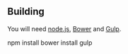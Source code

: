 ## Building
You will need [node.js](https://nodejs.org/), [Bower](http://bower.io/) and [Gulp](http://gulpjs.com/).

npm install
bower install
gulp
